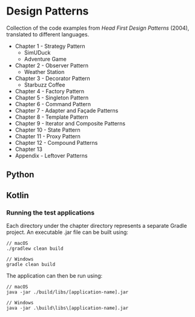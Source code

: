 # Design Patterns
Collection of the code examples from _Head First Design Patterns_ (2004), translated to different languages.

* Chapter 1 - Strategy Pattern
  * SimUDuck
  * Adventure Game
* Chapter 2 - Observer Pattern
  * Weather Station
* Chapter 3 - Decorator Pattern
  * Starbuzz Coffee
* Chapter 4 - Factory Pattern
* Chapter 5 - Singleton Pattern
* Chapter 6 - Command Pattern
* Chapter 7 - Adapter and Façade Patterns
* Chapter 8 - Template Pattern
* Chapter 9 - Iterator and Composite Patterns
* Chapter 10 - State Pattern
* Chapter 11 - Proxy Pattern
* Chapter 12 - Compound Patterns
* Chapter 13
* Appendix - Leftover Patterns

## Python

## Kotlin
### Running the test applications
Each directory under the chapter directory represents a separate Gradle project. An executable .jar file can be built using:
```
// macOS
./gradlew clean build

// Windows
gradle clean build
```

The application can then be run using:
```
// macOS
java -jar ./build/libs/[application-name].jar

// Windows
java -jar .\build\libs\[application-name].jar
```
